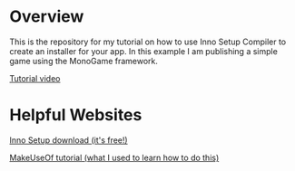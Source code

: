 # Overview

This is the repository for my tutorial on how to use Inno Setup Compiler to create an installer for your app. In this example I am publishing a simple game using the MonoGame framework. 

[Tutorial video](https://www.youtube.com/)

# Helpful Websites

[Inno Setup download (it's free!)](https://jrsoftware.org/isdl.php)

[MakeUseOf tutorial (what I used to learn how to do this)](https://www.makeuseof.com/tag/how-to-make-an-exe-installation-file/)
